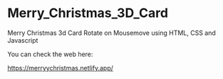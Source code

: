 # Merry_Christmas_3D_Card
Merry Christmas 3d Card Rotate on Mousemove using HTML, CSS and Javascript

You can check the web here: 

https://merryychristmas.netlify.app/
